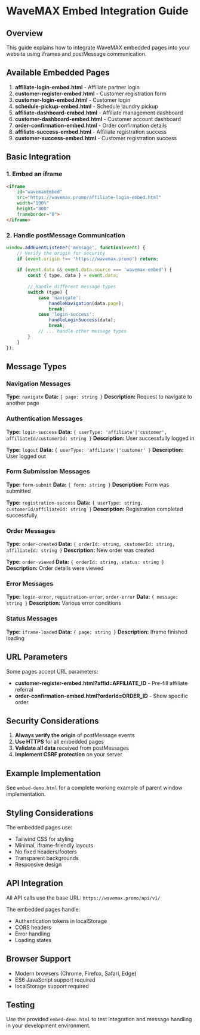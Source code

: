 # WaveMAX Embed Integration Guide

## Overview

This guide explains how to integrate WaveMAX embedded pages into your website using iframes and postMessage communication.

## Available Embedded Pages

1. **affiliate-login-embed.html** - Affiliate partner login
2. **customer-register-embed.html** - Customer registration form
3. **customer-login-embed.html** - Customer login
4. **schedule-pickup-embed.html** - Schedule laundry pickup
5. **affiliate-dashboard-embed.html** - Affiliate management dashboard
6. **customer-dashboard-embed.html** - Customer account dashboard
7. **order-confirmation-embed.html** - Order confirmation details
8. **affiliate-success-embed.html** - Affiliate registration success
9. **customer-success-embed.html** - Customer registration success

## Basic Integration

### 1. Embed an iframe

```html
<iframe 
    id="wavemaxEmbed" 
    src="https://wavemax.promo/affiliate-login-embed.html"
    width="100%"
    height="800"
    frameborder="0">
</iframe>
```

### 2. Handle postMessage Communication

```javascript
window.addEventListener('message', function(event) {
    // Verify the origin for security
    if (event.origin !== 'https://wavemax.promo') return;
    
    if (event.data && event.data.source === 'wavemax-embed') {
        const { type, data } = event.data;
        
        // Handle different message types
        switch (type) {
            case 'navigate':
                handleNavigation(data.page);
                break;
            case 'login-success':
                handleLoginSuccess(data);
                break;
            // ... handle other message types
        }
    }
});
```

## Message Types

### Navigation Messages

**Type:** `navigate`
**Data:** `{ page: string }`
**Description:** Request to navigate to another page

### Authentication Messages

**Type:** `login-success`
**Data:** `{ userType: 'affiliate'|'customer', affiliateId/customerId: string }`
**Description:** User successfully logged in

**Type:** `logout`
**Data:** `{ userType: 'affiliate'|'customer' }`
**Description:** User logged out

### Form Submission Messages

**Type:** `form-submit`
**Data:** `{ form: string }`
**Description:** Form was submitted

**Type:** `registration-success`
**Data:** `{ userType: string, customerId/affiliateId: string }`
**Description:** Registration completed successfully

### Order Messages

**Type:** `order-created`
**Data:** `{ orderId: string, customerId: string, affiliateId: string }`
**Description:** New order was created

**Type:** `order-viewed`
**Data:** `{ orderId: string, status: string }`
**Description:** Order details were viewed

### Error Messages

**Type:** `login-error`, `registration-error`, `order-error`
**Data:** `{ message: string }`
**Description:** Various error conditions

### Status Messages

**Type:** `iframe-loaded`
**Data:** `{ page: string }`
**Description:** Iframe finished loading

## URL Parameters

Some pages accept URL parameters:

- **customer-register-embed.html?affid=AFFILIATE_ID** - Pre-fill affiliate referral
- **order-confirmation-embed.html?orderId=ORDER_ID** - Show specific order

## Security Considerations

1. **Always verify the origin** of postMessage events
2. **Use HTTPS** for all embedded pages
3. **Validate all data** received from postMessages
4. **Implement CSRF protection** on your server

## Example Implementation

See `embed-demo.html` for a complete working example of parent window implementation.

## Styling Considerations

The embedded pages use:
- Tailwind CSS for styling
- Minimal, iframe-friendly layouts
- No fixed headers/footers
- Transparent backgrounds
- Responsive design

## API Integration

All API calls use the base URL: `https://wavemax.promo/api/v1/`

The embedded pages handle:
- Authentication tokens in localStorage
- CORS headers
- Error handling
- Loading states

## Browser Support

- Modern browsers (Chrome, Firefox, Safari, Edge)
- ES6 JavaScript support required
- localStorage support required

## Testing

Use the provided `embed-demo.html` to test integration and message handling in your development environment.